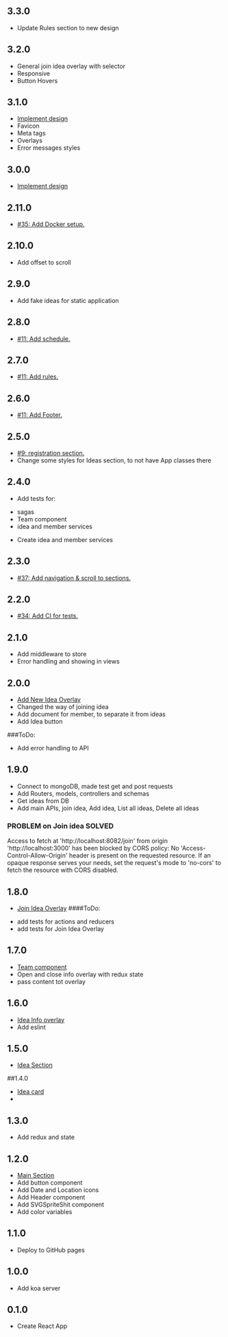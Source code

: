 ## 3.3.0
* Update Rules section to new design

## 3.2.0
* General join idea overlay with selector
* Responsive
* Button Hovers

## 3.1.0
* [Implement design](https://app.zeplin.io/project/5b3640b6d713efa348d964d6/screen/5f2d253b4b239d27b509be83)
*  Favicon
*  Meta tags
*  Overlays
*  Error messages styles

## 3.0.0
* [Implement design](https://app.zeplin.io/project/5b3640b6d713efa348d964d6/screen/5f2d253b4b239d27b509be83)

## 2.11.0
* [#35: Add Docker setup.](https://github.com/ZorianaPro/hackathon2020/issues/35)

## 2.10.0
* Add offset to scroll

## 2.9.0
* Add fake ideas for static application

## 2.8.0
* [#11: Add schedule.](https://github.com/ZorianaPro/hackathon2020/issues/48)

## 2.7.0
* [#11: Add rules.](https://github.com/ZorianaPro/hackathon2020/issues/10)

## 2.6.0
* [#11: Add Footer.](https://github.com/ZorianaPro/hackathon2020/issues/1)

## 2.5.0
* [#9: registration section.](https://github.com/ZorianaPro/hackathon2020/issues/22)
* Change some styles for Ideas section, to not have App classes there

## 2.4.0
* Add tests for:
- sagas
- Team component
- idea and member services
* Create idea and member services

## 2.3.0
* [#37: Add navigation & scroll to sections.](https://github.com/ZorianaPro/hackathon2020/issues/37)

## 2.2.0
* [#34: Add CI for tests.](https://github.com/ZorianaPro/hackathon2020/issues/34)

## 2.1.0 
* Add middleware to store
* Error handling and showing in views

## 2.0.0 
* [Add New Idea Overlay](https://github.com/ZorianaPro/hackathon2020/issues/12)
* Changed the way of joining idea
* Add document for member, to separate it from ideas
* Add Idea button

###ToDo:
* Add error handling to API

## 1.9.0 
* Connect to mongoDB, made test get and post requests
* Add Routers, models, controllers and schemas
* Get ideas from DB
* Add main APIs, join idea, Add idea, List all ideas, Delete all ideas
### PROBLEM on Join idea SOLVED
Access to fetch at 'http://localhost:8082/join' from origin 'http://localhost:3000' has been blocked by CORS policy: No 'Access-Control-Allow-Origin' header is present on the requested resource. If an opaque response serves your needs, set the request's mode to 'no-cors' to fetch the resource with CORS disabled.

## 1.8.0
* [Join Idea Overlay](https://github.com/ZorianaPro/hackathon2020/issues/12)
####ToDo:
- add tests for actions and reducers
- add tests for Join Idea Overlay

## 1.7.0
* [Team component](https://github.com/ZorianaPro/hackathon2020/issues/24)
* Open and close info overlay with redux state
* pass content tot overlay

## 1.6.0
* [Idea Info overlay](https://github.com/ZorianaPro/hackathon2020/issues/14)
* Add eslint

## 1.5.0
* [Idea Section](https://github.com/ZorianaPro/hackathon2020/issues/8)

##1.4.0
* [Idea card](https://github.com/ZorianaPro/hackathon2020/issues/7)
*

## 1.3.0
* Add redux and state

## 1.2.0
* [Main Section](https://github.com/ZorianaPro/hackathon2020/issues/4)
* Add button component
* Add Date and Location icons
* Add Header component
* Add SVGSpriteShit component
* Add color variables

## 1.1.0
* Deploy to GitHub pages

## 1.0.0
* Add koa server

## 0.1.0
* Create React App
